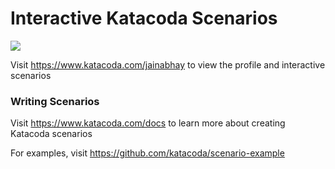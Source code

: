 # Interactive Katacoda Scenarios

[![](http://shields.katacoda.com/katacoda/jainabhay/count.svg)](https://www.katacoda.com/jainabhay "Get your profile on Katacoda.com")

Visit https://www.katacoda.com/jainabhay to view the profile and interactive scenarios

### Writing Scenarios
Visit https://www.katacoda.com/docs to learn more about creating Katacoda scenarios

For examples, visit https://github.com/katacoda/scenario-example
